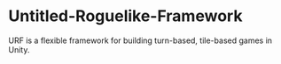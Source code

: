 # Untitled-Roguelike-Framework
URF is a flexible framework for building turn-based, tile-based games in Unity.
